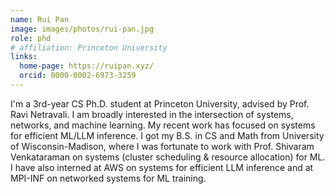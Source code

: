 ```yaml
---
name: Rui Pan
image: images/photos/rui-pan.jpg
role: phd
# affiliation: Princeton University
links:
  home-page: https://ruipan.xyz/
  orcid: 0000-0002-6973-3259
---
```


I'm a 3rd-year CS Ph.D. student at Princeton University, advised by Prof. Ravi Netravali. I am broadly interested in the intersection of systems, networks, and machine learning. My recent work has focused on systems for efficient ML/LLM inference. I got my B.S. in CS and Math from University of Wisconsin-Madison, where I was fortunate to work with Prof. Shivaram Venkataraman on systems (cluster scheduling & resource allocation) for ML. I have also interned at AWS on systems for efficient LLM inference and at MPI-INF on networked systems for ML training.